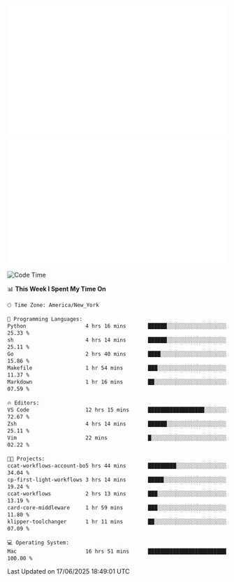 <a href="https://github.com/jstrieb/github-stats">
 
![](https://github.com/evanhuang117/github-stats/blob/master/generated/overview.svg)
![](https://github.com/evanhuang117/github-stats/blob/master/generated/languages.svg)

</a>

<!--START_SECTION:waka-->
![Code Time](http://img.shields.io/badge/Code%20Time-928%20hrs%2010%20mins-blue)

📊 **This Week I Spent My Time On** 

```text
🕑︎ Time Zone: America/New_York

💬 Programming Languages: 
Python                   4 hrs 16 mins       ██████░░░░░░░░░░░░░░░░░░░   25.33 % 
sh                       4 hrs 14 mins       ██████░░░░░░░░░░░░░░░░░░░   25.11 % 
Go                       2 hrs 40 mins       ████░░░░░░░░░░░░░░░░░░░░░   15.86 % 
Makefile                 1 hr 54 mins        ███░░░░░░░░░░░░░░░░░░░░░░   11.37 % 
Markdown                 1 hr 16 mins        ██░░░░░░░░░░░░░░░░░░░░░░░   07.59 % 

🔥 Editors: 
VS Code                  12 hrs 15 mins      ██████████████████░░░░░░░   72.67 % 
Zsh                      4 hrs 14 mins       ██████░░░░░░░░░░░░░░░░░░░   25.11 % 
Vim                      22 mins             █░░░░░░░░░░░░░░░░░░░░░░░░   02.22 % 

🐱‍💻 Projects: 
ccat-workflows-account-bo5 hrs 44 mins       █████████░░░░░░░░░░░░░░░░   34.04 % 
cp-first-light-workflows 3 hrs 14 mins       █████░░░░░░░░░░░░░░░░░░░░   19.24 % 
ccat-workflows           2 hrs 13 mins       ███░░░░░░░░░░░░░░░░░░░░░░   13.19 % 
card-core-middleware     1 hr 59 mins        ███░░░░░░░░░░░░░░░░░░░░░░   11.80 % 
klipper-toolchanger      1 hr 11 mins        ██░░░░░░░░░░░░░░░░░░░░░░░   07.09 % 

💻 Operating System: 
Mac                      16 hrs 51 mins      █████████████████████████   100.00 % 
```


 Last Updated on 17/06/2025 18:49:01 UTC
<!--END_SECTION:waka-->
